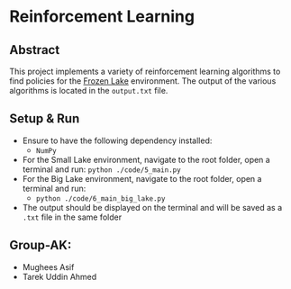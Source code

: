 # Reinforcement Learning

## Abstract

This project implements a variety of reinforcement learning algorithms to find policies for the [Frozen Lake](https://martin-ueding.de/posts/reinforcement-learning-frozen-lake/) environment. The output of the various algorithms is located in the `output.txt` file.

## Setup & Run

* Ensure to have the following dependency installed: 
    - `NumPy`
* For the Small Lake environment, navigate to the root folder, open a terminal and run: `python ./code/5_main.py` 
* For the Big Lake environment, navigate to the root folder, open a terminal and run: 
    - `python ./code/6_main_big_lake.py` 
* The output should be displayed on the terminal and will be saved as a `.txt` file in the same folder
## Group-AK:
 
* Mughees Asif
* Tarek Uddin Ahmed
